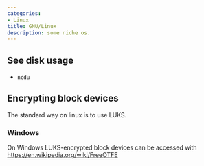 ```yaml
---
categories:
- Linux
title: GNU/Linux
description: some niche os.
---
```


## See disk usage

- `ncdu`

## Encrypting block devices
The standard way on linux is to use LUKS. 

### Windows
On Windows LUKS-encrypted block devices can be accessed with https://en.wikipedia.org/wiki/FreeOTFE
